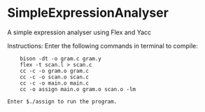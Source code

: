 # SimpleExpressionAnalyser
A simple expression analyser using Flex and Yacc

Instructions:
	Enter the following commands in terminal to compile:

		bison -dt -o gram.c gram.y
		flex -t scan.l > scan.c
		cc -c -o gram.o gram.c
		cc -c -o scan.o scan.c
		cc -c -o main.o main.c
		cc -o assign main.o gram.o scan.o -lm

	Enter $./assign to run the program.
